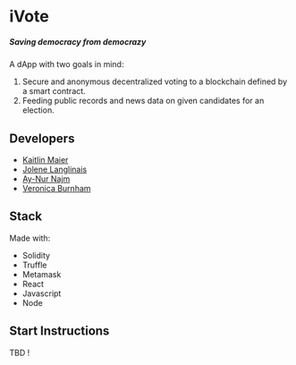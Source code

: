 # iVote
##### Saving democracy from democrazy

A dApp with two goals in mind:
1) Secure and anonymous decentralized voting to a blockchain defined by a smart contract.
2) Feeding public records and news data on given candidates for an election.

## Developers
- [Kaitlin Maier](https://github.com/kaitlinmaier)
- [Jolene Langlinais](https://github.com/irmerk)
- [Ay-Nur Najm](https://github.com/aynajm)
- [Veronica Burnham](https://github.com/vburnz)

## Stack
Made with:
- Solidity
- Truffle
- Metamask
- React
- Javascript
- Node

## Start Instructions
TBD ! 
